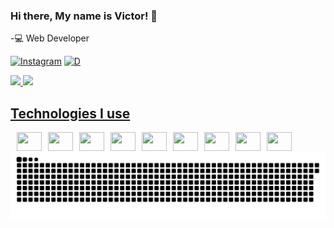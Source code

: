 
### Hi there, My name is Victor! 👋

-💻 Web Developer

[![Instagram](https://img.shields.io/badge/Instagram-E4405F?style=for-the-badge&logo=instagram&logoColor=white)](https://instagram.com/_victorh_031/)
[![D](https://img.shields.io/badge/Discord-7289DA?style=for-the-badge&logo=discord&logoColor=white)](https://discordapp.com/users/747637519348400178)




<div>
<a href="github.com/victorhma">
<img height="180em" src="https://github-readme-stats.vercel.app/api?username=victorhma&show_icons=true&theme=dracula&inclube_all_commints=true&count_private=true"/>  
<img height="180em" src="https://github-readme-stats.vercel.app/api/top-langs/?username=victorhma&layout-compac&langs_count-16&theme=dracula"/>
</div>


## Technologies I use

<div style="display: inline-flex; gap: 10px;"><br/>
  <img align="center" height="30px" width="40px" src="https://cdn.jsdelivr.net/gh/devicons/devicon@latest/icons/html5/html5-original.svg" />
  <img align="center" height="30px" width="40px" src="https://cdn.jsdelivr.net/gh/devicons/devicon@latest/icons/css3/css3-original.svg" />
  <img align="center" height="30px" width="40px" src="https://cdn.jsdelivr.net/gh/devicons/devicon@latest/icons/tailwindcss/tailwindcss-original.svg" />
  <img align="center" height="30px" width="40px" src="https://cdn.jsdelivr.net/gh/devicons/devicon@latest/icons/javascript/javascript-original.svg" />
  <img align="center" height="30px" width="40px" src="https://cdn.jsdelivr.net/gh/devicons/devicon@latest/icons/vuejs/vuejs-original.svg" />
  <img align="center" height="30px" width="40px" src="https://cdn.jsdelivr.net/gh/devicons/devicon@latest/icons/vuetify/vuetify-original.svg" />
  <img align="center" height="30px" width="40px" src="https://cdn.jsdelivr.net/gh/devicons/devicon@latest/icons/nodejs/nodejs-original.svg" />
  <img align="center" height="30px" width="40px" src="https://cdn.jsdelivr.net/gh/devicons/devicon@latest/icons/laravel/laravel-original.svg" />
  <img align="center" height="30px" width="40px" src="https://cdn.jsdelivr.net/gh/devicons/devicon@latest/icons/php/php-original.svg" />
</div><br/>

<picture align="center">
  <source media="(prefers-color-scheme: dark)" srcset="https://raw.githubusercontent.com/victorhma/victorhma/output/github-contribution-grid-snake-dark.svg">
  <source media="(prefers-color-scheme: light)" srcset="https://raw.githubusercontent.com/victorhma/victorhma/output/github-contribution-grid-snake-dark.svg">
  <img align="center" alt="github contribution grid snake animation" src="https://raw.githubusercontent.com/victorhma/victorhma/output/github-contribution-grid-snake.svg">
</picture>
